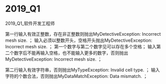 # 2019_Q1
2019_Q1_软件开发工程师

第一行输入有效正整数，存在非正整数则抛出MyDetectiveException: Incorrect mesh size. ；
输入必须以整数开头，空格开头抛出MyDetectiveException: Incorrect mesh size. ；
第一个数字与第二个数字见可以存在多个空格；
输入第二个数字后不能再输入空格，也不能输入更多的数字，否则抛出MyDetectiveException: Incorrect mesh size. ；

第二行输入有效字符串，否则抛出MyTypeException: Invalid cell type. ；
输入字符的个数合法，否则抛出MyDataMatchException: Data mismatch. ；
